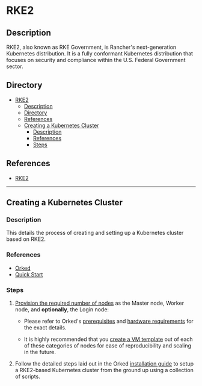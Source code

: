 # RKE2

## Description

RKE2, also known as RKE Government, is Rancher's next-generation Kubernetes distribution. It is a fully conformant Kubernetes distribution that focuses on security and compliance within the U.S. Federal Government sector.

## Directory

- [RKE2](#rke2)
  - [Description](#description)
  - [Directory](#directory)
  - [References](#references)
  - [Creating a Kubernetes Cluster](#creating-a-kubernetes-cluster)
    - [Description](#description-1)
    - [References](#references-1)
    - [Steps](#steps)

## References

- [RKE2](https://docs.rke2.io)

---

## Creating a Kubernetes Cluster

### Description

This details the process of creating and setting up a Kubernetes cluster based on RKE2.

### References

- [Orked](https://github.com/irfanhakim-as/orked)
- [Quick Start](https://docs.rke2.io/install/quickstart)

### Steps

1. [Provision the required number of nodes](../courses/vm.md#creating-a-virtual-machine-from-a-template) as the Master node, Worker node, and **optionally**, the Login node:

   - Please refer to Orked's [prerequisites](https://github.com/irfanhakim-as/orked/blob/master/README.md#prerequisites) and [hardware requirements](https://github.com/irfanhakim-as/orked/blob/master/README.md#hardware-requirements) for the exact details.

   - It is highly recommended that you [create a VM template](../courses/vm.md#creating-a-virtual-machine-template) out of each of these categories of nodes for ease of reproducibility and scaling in the future.

2. Follow the detailed steps laid out in the Orked [installation guide](https://github.com/irfanhakim-as/orked/blob/master/README.md#installation) to setup a RKE2-based Kubernetes cluster from the ground up using a collection of scripts.
